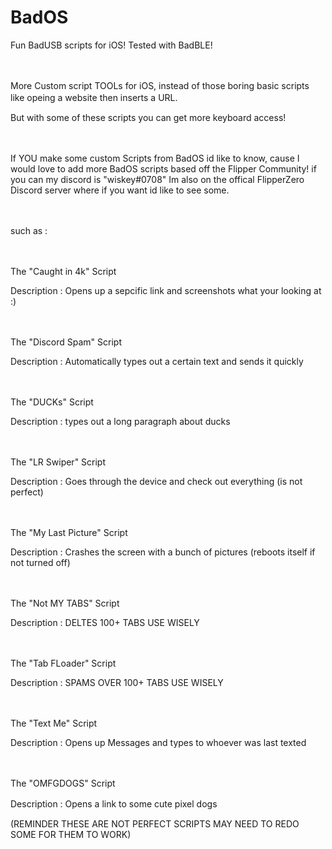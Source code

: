 # BadOS
Fun BadUSB scripts for iOS! Tested with BadBLE!

ㅤ

More Custom script TOOLs for iOS, instead of those boring basic scripts like opeing a website then inserts a URL. 
ㅤ

But with some of these scripts you can get more keyboard access! 

ㅤ

If YOU make some custom Scripts from BadOS id like to know, cause I would love to add more BadOS scripts based off the Flipper Community! if you can my discord is "wiskey#0708"
Im also on the offical FlipperZero Discord server where if you want id like to see some.

ㅤ

such as :

ㅤ

The "Caught in 4k" Script

Description : Opens up a sepcific link and screenshots what your looking at :)

ㅤ

The "Discord Spam" Script

Description : Automatically types out a certain text and sends it quickly

ㅤ

The "DUCKs" Script

Description : types out a long paragraph about ducks

ㅤ

The "LR Swiper" Script

Description : Goes through the device and check out everything (is not perfect)

ㅤ

The "My Last Picture" Script

Description : Crashes the screen with a bunch of pictures (reboots itself if not turned off)

ㅤ

The "Not MY TABS" Script

Description : DELTES 100+ TABS USE WISELY 

ㅤ

The "Tab FLoader" Script

Description : SPAMS OVER 100+ TABS USE WISELY 

ㅤ

The "Text Me" Script

Description : Opens up Messages and types to whoever was last texted

ㅤㅤ

The "OMFGDOGS" Script

Description : Opens a link to some cute pixel dogs
ㅤ
ㅤ

(REMINDER THESE ARE NOT PERFECT SCRIPTS MAY NEED TO REDO SOME FOR THEM TO WORK)


